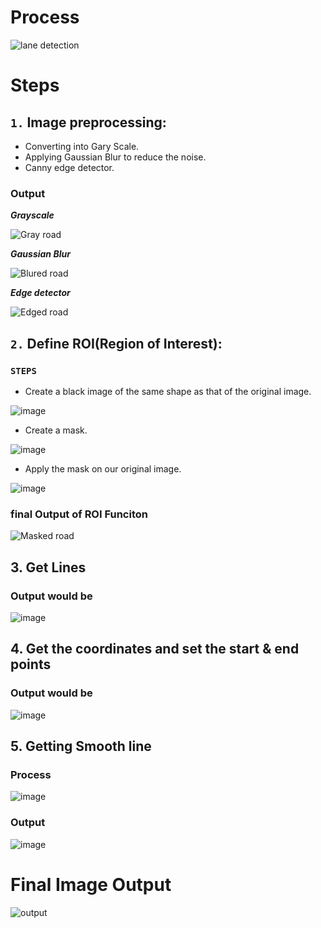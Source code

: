 # Process
![lane detection](https://user-images.githubusercontent.com/91827137/183421300-f1478ce5-aad7-4c46-98ee-571b8dc95cc3.png)

# Steps
## `1.` Image preprocessing:
* Converting into Gary Scale.
* Applying Gaussian Blur to reduce the noise.
* Canny edge detector.
 
### Output

***Grayscale***

![Gray road](https://user-images.githubusercontent.com/91827137/183422193-21448ef5-7c1e-4e7a-a494-cae4f2e3c903.png)

***Gaussian Blur***

![Blured road](https://user-images.githubusercontent.com/91827137/183422257-f3bb2cba-479d-4727-b73c-60dd31b37968.png)

***Edge detector***

![Edged road](https://user-images.githubusercontent.com/91827137/183422641-c70913a2-4e25-4e4b-8a39-4ff7125fcbc5.png)

## `2.` Define ROI(Region of Interest):

### `STEPS`
* Create a black image of the same shape as that of the original image.

![image](https://user-images.githubusercontent.com/91827137/183422958-50313f76-3fd6-4b94-ba00-eb7c96cbdac8.png)

* Create a mask.

![image](https://user-images.githubusercontent.com/91827137/183423098-11502c35-71a9-464b-b030-81eb46194502.png)

* Apply the mask on our original image.

![image](https://user-images.githubusercontent.com/91827137/183423159-9e00455b-dc80-46e8-b1b7-3ba88c7838d3.png)

### final Output of ROI Funciton

![Masked road](https://user-images.githubusercontent.com/91827137/183423559-6bf4ba09-5811-441d-99d4-3b5d6ae8295e.png)


## 3. Get Lines
### Output would be
![image](https://user-images.githubusercontent.com/91827137/183423857-177e1452-67f9-40be-b9d2-23998b4c6a94.png)

## 4. Get the coordinates and set the start & end points
### Output would be
![image](https://user-images.githubusercontent.com/91827137/183424381-461baf79-9c26-418c-ae22-6404668e00dd.png)

## 5. Getting Smooth line
### Process
![image](https://user-images.githubusercontent.com/91827137/183424498-e1505916-23e5-4bcc-ab64-817cecdfa1a9.png)

### Output
![image](https://user-images.githubusercontent.com/91827137/183424907-655a2806-59d9-4b57-8dd2-6944b45ee7a6.png)

# Final Image Output
![output](https://user-images.githubusercontent.com/91827137/183425677-5b1643e0-5e48-49f6-99e2-e9dfaa8f3f49.png)
